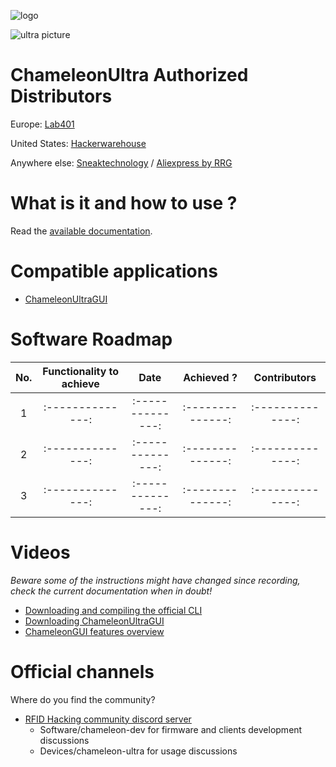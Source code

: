 ![logo](docs/images/ultra-logo.png)

![ultra picture](docs/images/ultra-overview.png)

# ChameleonUltra Authorized Distributors

Europe: [Lab401](https://lab401.com/)

United States: [Hackerwarehouse](https://hackerwarehouse.com/)

Anywhere else: [Sneaktechnology](https://sneaktechnology.com) / [Aliexpress by RRG](https://proxgrind.aliexpress.com/store/1101312023)

# What is it and how to use ?

Read the [available documentation](docs/README.md).

# Compatible applications

* [ChameleonUltraGUI](https://github.com/GameTec-live/ChameleonUltraGUI)

# Software Roadmap

|No.|Functionality to achieve| Date | Achieved ? | Contributors |
|:--------------:|:--------------:|:--------:|:------------:|:------------:|
|1| :--------------:|:--------------:|:--------------:|:--------------:|
|2| :--------------:|:--------------:|:--------------:|:--------------:|
|3| :--------------:|:--------------:|:--------------:|:--------------:|


# Videos

*Beware some of the instructions might have changed since recording, check the current documentation when in doubt!*

* [Downloading and compiling the official CLI](https://www.youtube.com/watch?v=VGpAeitNXH0)
* [Downloading ChameleonUltraGUI](https://www.youtube.com/watch?v=rHH7iqbX3nY)
* [ChameleonGUI features overview](https://www.youtube.com/watch?v=YqE8wyVSse4)

# Official channels

Where do you find the community?

* [RFID Hacking community discord server](https://t.ly/d4_C)
  * Software/chameleon-dev for firmware and clients development discussions
  * Devices/chameleon-ultra for usage discussions
